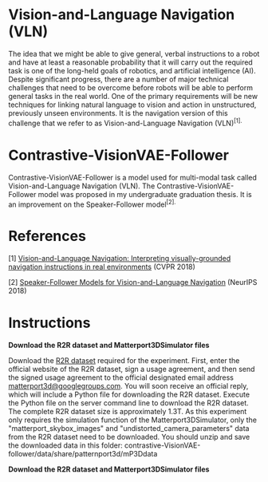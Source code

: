 # Vision-and-Language Navigation (VLN)
The idea that we might be able to give general, verbal instructions to a robot and have at least a reasonable probability that it will carry out the required task is one of the long-held goals of robotics, and artificial intelligence (AI). Despite significant progress, there are a number of major technical challenges that need to be overcome before robots will be able to perform general tasks in the real world. One of the primary requirements will be new techniques for linking natural language to vision and action in unstructured, previously unseen environments. It is the navigation version of this challenge that we refer to as Vision-and-Language Navigation (VLN)<sup>[1].

# Contrastive-VisionVAE-Follower
Contrastive-VisionVAE-Follower is a model used for multi-modal task called Vision-and-Language Navigation (VLN). The Contrastive-VisionVAE-Follower model was proposed in my undergraduate graduation thesis. It is an improvement on the Speaker-Follower model<sup>[2].

# References
[1] [Vision-and-Language Navigation: Interpreting visually-grounded navigation instructions in real environments](https://openaccess.thecvf.com/content_cvpr_2018/html/Anderson_Vision-and-Language_Navigation_Interpreting_CVPR_2018_paper.html) (CVPR 2018)

[2] [Speaker-Follower Models for Vision-and-Language Navigation](https://proceedings.neurips.cc/paper/2018/hash/6a81681a7af700c6385d36577ebec359-Abstract.html) (NeurIPS 2018)

# Instructions
**Download the R2R dataset and Matterport3DSimulator files**

Download the [R2R dataset](https://bringmeaspoon.org/) required for the experiment. First, enter the official website of the R2R dataset, sign a usage agreement, and then send the signed usage agreement to the official designated email address matterport3d@googlegroups.com. You will soon receive an official reply, which will include a Python file for downloading the R2R dataset. Execute the Python file on the server command line to download the R2R dataset. The complete R2R dataset size is approximately 1.3T. As this experiment only requires the simulation function of the Matterport3DSimulator, only the "matterport_skybox_images" and "undistorted_camera_parameters" data from the R2R dataset need to be downloaded. You should unzip and save the downloaded data in this folder: contrastive-VisionVAE-follower/data/share/patternport3d/mP3Ddata

**Download the R2R dataset and Matterport3DSimulator files**
